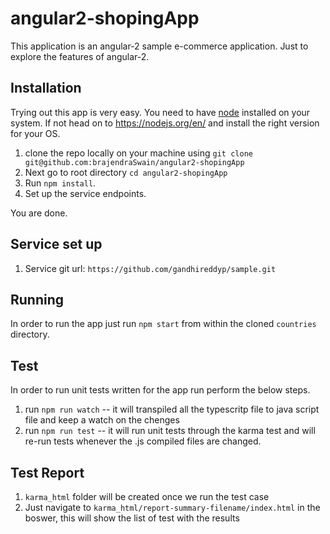 # angular2-shopingApp

This application is an angular-2 sample e-commerce application.
Just to explore the features of angular-2.

## Installation

Trying out this app is very easy. You need to have [node](https://nodejs.org/en/) installed on your system. If not head on to https://nodejs.org/en/ and install the right version for your OS.

1. clone the repo locally on your machine using `git clone git@github.com:brajendraSwain/angular2-shopingApp`
2. Next go to root directory `cd angular2-shopingApp`
3. Run `npm install`.
4. Set up the service endpoints.

You are done.
## Service set up

1. Service git url: `https://github.com/gandhireddyp/sample.git`


## Running

In order to run the app just run `npm start` from within the cloned `countries` directory.

## Test

In order to run unit tests written for the app run perform the below steps.
  1. run `npm run watch` -- it will transpiled all the typescritp file to java script file and keep a watch on the chenges
  2. run `npm run test`  -- it will run unit tests through the karma test and will re-run tests whenever the .js compiled files are changed.

## Test Report
  1. `karma_html` folder will be created once we run the test case
  2. Just navigate to `karma_html/report-summary-filename/index.html` in the boswer, this will show the list of test with the results

